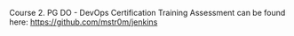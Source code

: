 Course 2. PG DO - DevOps Certification Training Assessment can be found here:
https://github.com/mstr0m/jenkins

